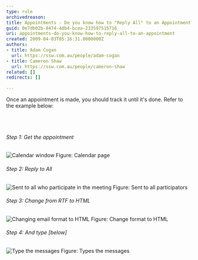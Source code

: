 ```yaml
---
type: rule
archivedreason: 
title: Appointments - Do you know how to "Reply All" to an Appointment?
guid: 0e7db02b-8474-4db4-bcea-233597515716
uri: appointments-do-you-know-how-to-reply-all-to-an-appointment
created: 2009-04-03T05:16:31.0000000Z
authors:
- title: Adam Cogan
  url: https://ssw.com.au/people/adam-cogan
- title: Cameron Shaw
  url: https://ssw.com.au/people/cameron-shaw
related: []
redirects: []

---
```



Once&#160;an appointment&#160;is made, you should track it until it's done. Refer to the example below&#58;

<br><excerpt class='endintro'></excerpt><br>

  <h6>Step 1&#58; Get the appointment</h6>
<img class="ms-rteCustom-ImageArea" alt="Calendar window" src="/Communication/RulesToBetterEmail/PublishingImages/betterMeeting1_small.jpg" /> <span class="ms-rteCustom-FigureNormal">Figure&#58; Calendar page</span>
<h6>Step 2&#58; Reply to All</h6>
<img class="ms-rteCustom-ImageArea" alt="Sent to all who participate in the meeting" src="/Communication/RulesToBetterEmail/PublishingImages/betterMeeting2_small.jpg" /> <span class="ms-rteCustom-FigureNormal">Figure&#58; Sent to all participators</span>
<h6>Step 3&#58; Change from RTF to HTML</h6>
<img class="ms-rteCustom-ImageArea" alt="Changing email format to HTML" src="/Communication/RulesToBetterEmail/PublishingImages/betterMeeting3_small.jpg" /> <span class="ms-rteCustom-FigureNormal">Figure&#58; Change format to HTML</span>
<h6>Step 4&#58; And type [below]</h6>
<img class="ms-rteCustom-ImageArea" alt="Type the messages" src="/Communication/RulesToBetterEmail/PublishingImages/betterMeeting4_small.jpg" /> <span class="ms-rteCustom-FigureNormal">Figure&#58; Types the messages</span>



